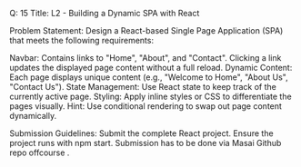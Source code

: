 Q: 15
Title:
L2 - Building a Dynamic SPA with React

Problem Statement:
Design a React-based Single Page Application (SPA) that meets the following requirements:

Navbar:
Contains links to "Home", "About", and "Contact".
Clicking a link updates the displayed page content without a full reload.
Dynamic Content:
Each page displays unique content (e.g., "Welcome to Home", "About Us", "Contact Us").
State Management:
Use React state to keep track of the currently active page.
Styling:
Apply inline styles or CSS to differentiate the pages visually.
Hint: Use conditional rendering to swap out page content dynamically.

Submission Guidelines:
Submit the complete React project.
Ensure the project runs with npm start.
Submission has to be done via Masai Github repo offcourse .
